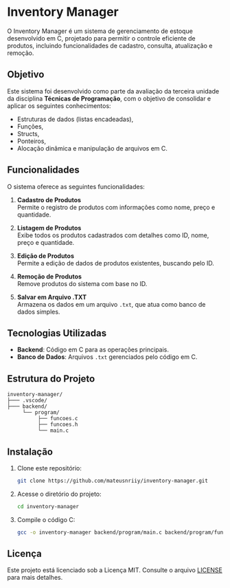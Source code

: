 # Inventory Manager

O Inventory Manager é um sistema de gerenciamento de estoque desenvolvido em C, projetado para permitir o controle eficiente de produtos, incluindo funcionalidades de cadastro, consulta, atualização e remoção.

## Objetivo

Este sistema foi desenvolvido como parte da avaliação da terceira unidade da disciplina **Técnicas de Programação**, com o objetivo de consolidar e aplicar os seguintes conhecimentos:
- Estruturas de dados (listas encadeadas),
- Funções,
- Structs,
- Ponteiros,
- Alocação dinâmica e manipulação de arquivos em C.

## Funcionalidades

O sistema oferece as seguintes funcionalidades:

1. **Cadastro de Produtos**  
   Permite o registro de produtos com informações como nome, preço e quantidade.

2. **Listagem de Produtos**  
   Exibe todos os produtos cadastrados com detalhes como ID, nome, preço e quantidade.

3. **Edição de Produtos**  
   Permite a edição de dados de produtos existentes, buscando pelo ID.

4. **Remoção de Produtos**  
   Remove produtos do sistema com base no ID.

5. **Salvar em Arquivo .TXT**  
   Armazena os dados em um arquivo `.txt`, que atua como banco de dados simples.

## Tecnologias Utilizadas

- **Backend**: Código em C para as operações principais.
- **Banco de Dados**: Arquivos `.txt` gerenciados pelo código em C.

## Estrutura do Projeto

```
inventory-manager/
├─── .vscode/
├─── backend/
     └── program/
          ├── funcoes.c
          ├── funcoes.h
          └── main.c
```

## Instalação

1. Clone este repositório:

    ```bash
    git clone https://github.com/mateusnriiy/inventory-manager.git
    ```

2. Acesse o diretório do projeto:

    ```bash
    cd inventory-manager
    ```

3. Compile o código C:

    ```bash
    gcc -o inventory-manager backend/program/main.c backend/program/funcoes.c
    ```

## Licença

Este projeto está licenciado sob a Licença MIT. Consulte o arquivo [LICENSE](LICENSE) para mais detalhes.
